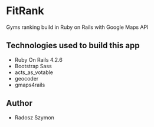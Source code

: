 # FitRank
Gyms ranking build in Ruby on Rails with Google Maps API

## Technologies used to build this app
* Ruby On Rails 4.2.6
* Bootstrap Sass
* acts_as_votable
* geocoder
* gmaps4rails

## Author
* Radosz Szymon